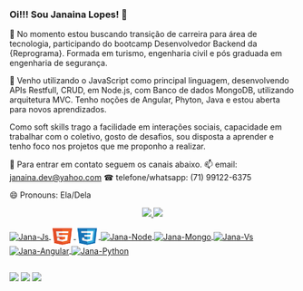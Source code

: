 ### Oi!!! Sou Janaina Lopes! 👋

🔭 No momento estou buscando transição de carreira para área de tecnologia, participando do bootcamp Desenvolvedor Backend da {Reprograma}. Formada em turismo, engenharia civil e pós graduada em engenharia de segurança.

🌱 Venho utilizando o JavaScript como principal linguagem, desenvolvendo APIs Restfull, CRUD, em Node.js, com Banco de dados MongoDB, utilizando arquitetura MVC. Tenho noções de Angular, Phyton, Java e estou aberta para novos aprendizados.

Como soft skills trago a facilidade em interações sociais, capacidade em trabalhar com o coletivo, gosto de desafios, sou disposta a aprender e tenho foco nos projetos que me proponho a realizar.

💬 Para entrar em contato seguem os canais abaixo.
📫 email: janaina.dev@yahoo.com
☎ telefone/whatsapp: (71) 99122-6375

😄 Pronouns: Ela/Dela

<div align="center">
  <a href="https://github.com/Janaina2208">
  <img height="180em" src="https://github-readme-stats.vercel.app/api?username=Janaina2208&show_icons=true&theme=dracula&include_all_commits=true&count_private=true"/>
  <img height="180em" src="https://github-readme-stats.vercel.app/api/top-langs/?username=Janaina2208&layout=compact&langs_count=7&theme=dracula"/>
</div>
  
<div style="display: inline_block"><br>
  <img align="center" alt="Jana-Js" height="30" width="40" src="https://cdn.jsdelivr.net/gh/devicons/devicon/icons/javascript/javascript-original.svg"">
  <img align="center" alt="Jana-HTML" height="30" width="40" src="https://raw.githubusercontent.com/devicons/devicon/master/icons/html5/html5-original.svg">
  <img align="center" alt="Jana-CSS" height="30" width="40" src="https://raw.githubusercontent.com/devicons/devicon/master/icons/css3/css3-original.svg">
  <img align="center" alt="Jana-Node" height="30" width="40" src="https://cdn.jsdelivr.net/gh/devicons/devicon/icons/nodejs/nodejs-original.svg">
  <img align="center" alt="Jana-Mongo" height="30" width="40" src="https://cdn.jsdelivr.net/gh/devicons/devicon/icons/mongodb/mongodb-original.svg">                               <img align="center" alt="Jana-Vs" height="30" width="40" src="https://cdn.jsdelivr.net/gh/devicons/devicon/icons/vscode/vscode-original-wordmark.svg">                           <img align="center" alt="Jana-Angular" height="30" width="40" src="https://cdn.jsdelivr.net/gh/devicons/devicon/icons/angularjs/angularjs-original.svg">
  <img align="center" alt="Jana-Python" height="30" width="40" src="https://cdn.jsdelivr.net/gh/devicons/devicon/icons/python/python-original.svg">
</div>
                                                                                                                                                  
##
                                                                                                                                                  
<div> 
  <a href = "https://github.com/Janaina2208"><img src="https://img.shields.io/badge/GitHub-100000?style=for-the-badge&logo=github&logoColor=white" target="_blank"></a>
  <a href= "https://www.linkedin.com/in/janainalopes-dev/" target="_blank"><img src="https://img.shields.io/badge/LinkedIn-0077B5?style=for-the-badge&logo=linkedin&logoColor=white" target="_blank"></a>
  <a href = "mailto:janaina.dev@yahoo.com"><img src="https://img.shields.io/badge/Gmail-D14836?style=for-the-badge&logo=gmail&logoColor=white" target="_blank"></a>
</div>                                                                                                                                             
